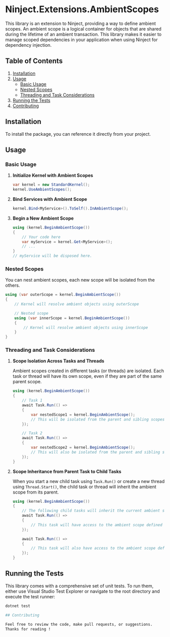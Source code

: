 # Ninject.Extensions.AmbientScopes

This library is an extension to Ninject, providing a way to define ambient scopes. 
An ambient scope is a logical container for objects that are shared during the lifetime of an ambient transaction. 
This library makes it easier to manage scoped dependencies in your application when using Ninject for dependency injection.

## Table of Contents

1. [Installation](#installation)
2. [Usage](#usage)
    - [Basic Usage](#basic-usage)
    - [Nested Scopes](#nested-scopes)
    - [Threading and Task Considerations](#threading-and-task-considerations)
3. [Running the Tests](#running-the-tests)
4. [Contributing](#contributing)

## Installation

To install the package, you can reference it directly from your project.

## Usage

### Basic Usage

1. **Initialize Kernel with Ambient Scopes**
   
    ```csharp
    var kernel = new StandardKernel();
    kernel.UseAmbientScopes();
    ```

2. **Bind Services with Ambient Scope**
   
    ```csharp
    kernel.Bind<MyService>().ToSelf().InAmbientScope();
    ```

3. **Begin a New Ambient Scope**

    ```csharp
    using (kernel.BeginAmbientScope())
    {
        // Your code here
        var myService = kernel.Get<MyService>();
        // ...
    }
    // myService will be disposed here.
    ```

### Nested Scopes

You can nest ambient scopes, each new scope will be isolated from the others.

```csharp
using (var outerScope = kernel.BeginAmbientScope())
{
    // Kernel will resolve ambient objects using outerScope

    // Nested scope
    using (var innerScope = kernel.BeginAmbientScope())
    {
        // Kernel will resolve ambient objects using innerScope
    }
}
```

### Threading and Task Considerations

1. **Scope Isolation Across Tasks and Threads**

    Ambient scopes created in different tasks (or threads) are isolated. Each task or thread will have its own scope, even if they are part of the same parent scope.

    ```csharp
    using (kernel.BeginAmbientScope())
    {
        // Task 1
        await Task.Run(() => 
        {
            var nestedScope1 = kernel.BeginAmbientScope();
            // This will be isolated from the parent and sibling scopes
        });

        // Task 2
        await Task.Run(() => 
        {
            var nestedScope2 = kernel.BeginAmbientScope();
            // This will also be isolated from the parent and sibling scopes
        });
    }
    ```

2. **Scope Inheritance from Parent Task to Child Tasks**

    When you start a new child task using `Task.Run()` or create a new thread using `Thread.Start()`, the child task or thread will inherit the ambient scope from its parent.
    
    ```csharp
    using (kernel.BeginAmbientScope())
    {
        // The following child tasks will inherit the current ambient scope
        await Task.Run(() => 
        {
            // This task will have access to the ambient scope defined above
        });
    
        await Task.Run(() => 
        {
            // This task will also have access to the ambient scope defined above
        });
    }
    ```


## Running the Tests

This library comes with a comprehensive set of unit tests. To run them, either use Visual Studio Test Explorer or navigate to the root directory and execute the test runner:

```bash
dotnet test

## Contributing

Feel free to review the code, make pull requests, or suggestions.
Thanks for reading !
